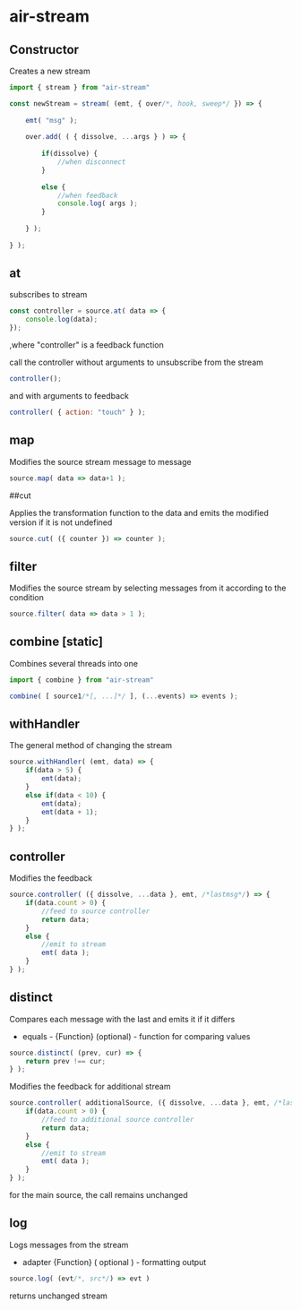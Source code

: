 # air-stream

## Constructor

Creates a new stream

```js
import { stream } from "air-stream"

const newStream = stream( (emt, { over/*, hook, sweep*/ }) => {
  
    emt( "msg" );
    
    over.add( ( { dissolve, ...args } ) => {
      
        if(dissolve) {
            //when disconnect
        }
        
        else {
            //when feedback
            console.log( args );
        }
        
    } );
    
} );
```

## at

subscribes to stream

```js
const controller = source.at( data => {
    console.log(data);
});
```

,where "controller" is a feedback function

call the controller without arguments to unsubscribe from the stream

```js
controller();
```

and with arguments to feedback 

```js
controller( { action: "touch" } );
```

## map

Modifies the source stream message to message


```js
source.map( data => data+1 );
```

##cut

Applies the transformation function to the data and emits the modified version if it is not undefined

```js
source.cut( ({ counter }) => counter );
```

## filter

Modifies the source stream by selecting messages from it according to the condition


```js
source.filter( data => data > 1 );
```

## combine \[static\]

Combines several threads into one


```js
import { combine } from "air-stream"

combine( [ source1/*[, ...]*/ ], (...events) => events );
```

## withHandler

The general method of changing the stream


```js
source.withHandler( (emt, data) => {
    if(data > 5) {
        emt(data);
    }
    else if(data < 10) {
        emt(data);
        emt(data + 1);
    }
} );
```

## controller

Modifies the feedback 

```js
source.controller( ({ dissolve, ...data }, emt, /*lastmsg*/) => {
    if(data.count > 0) {
        //feed to source controller
        return data;
    }
    else {
        //emit to stream
        emt( data );
    }
} );
```

## distinct
Compares each message with the last and emits it if it differs

- equals - {Function} (optional) - function for comparing values

```js
source.distinct( (prev, cur) => {
    return prev !== cur;
} );
```

Modifies the feedback for additional stream
```js
source.controller( additionalSource, ({ dissolve, ...data }, emt, /*lastmsg*/) => {
    if(data.count > 0) {
        //feed to additional source controller
        return data;
    }
    else {
        //emit to stream
        emt( data );
    }
} );
```

for the main source, the call remains unchanged

## log

Logs messages from the stream
- adapter {Function} ( optional ) - formatting output

```js
source.log( (evt/*, src*/) => evt )
```

returns unchanged stream